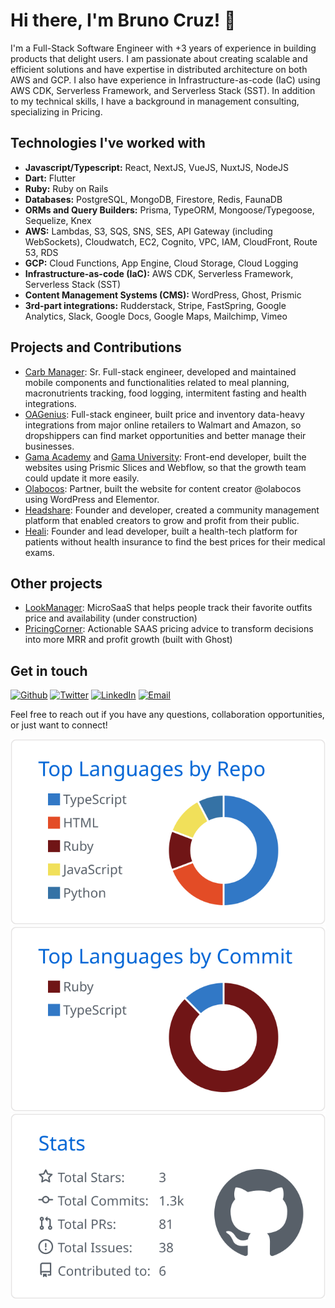 # Hi there, I'm Bruno Cruz! 👋
<!--
Here are some ideas to get you started:

- 🔭 I’m currently working on ...
- 🌱 I’m currently learning ...
- 👯 I’m looking to collaborate on ...
- 🤔 I’m looking for help with ...
- 💬 Ask me about ...
- 📫 How to reach me: ...
- ⚡ Fun fact: ...
-->

I'm a Full-Stack Software Engineer with +3 years of experience in building products that delight users. I am passionate about creating scalable and efficient solutions and have expertise in distributed architecture on both AWS and GCP. I also have experience in Infrastructure-as-code (IaC) using AWS CDK, Serverless Framework, and Serverless Stack (SST). In addition to my technical skills, I have a background in management consulting, specializing in Pricing.

## Technologies I've worked with

- **Javascript/Typescript:** React, NextJS, VueJS, NuxtJS, NodeJS
- **Dart:** Flutter
- **Ruby:** Ruby on Rails
- **Databases:** PostgreSQL, MongoDB, Firestore, Redis, FaunaDB
- **ORMs and Query Builders:** Prisma, TypeORM, Mongoose/Typegoose, Sequelize, Knex
- **AWS:** Lambdas, S3, SQS, SNS, SES, API Gateway (including WebSockets), Cloudwatch, EC2, Cognito, VPC, IAM, CloudFront, Route 53, RDS
- **GCP:** Cloud Functions, App Engine, Cloud Storage, Cloud Logging
- **Infrastructure-as-code (IaC):** AWS CDK, Serverless Framework, Serverless Stack (SST)
- **Content Management Systems (CMS):** WordPress, Ghost, Prismic
- **3rd-part integrations:** Rudderstack, Stripe, FastSpring, Google Analytics, Slack, Google Docs, Google Maps, Mailchimp, Vimeo

## Projects and Contributions

- [Carb Manager](https://carbmanager.com): Sr. Full-stack engineer, developed and maintained mobile components and functionalities related to meal planning, macronutrients tracking, food logging, intermitent fasting and health integrations.
- [OAGenius](https://oagenius.com): Full-stack engineer, built price and inventory data-heavy integrations from major online retailers to Walmart and Amazon, so dropshippers can find market opportunities and better manage their businesses.
- [Gama Academy](https://www.gama.academy/) and [Gama University](https://gama.university/): Front-end developer, built the websites using Prismic Slices and Webflow, so that the growth team could update it more easily.
- [Olabocos](https://olabocos.com.br): Partner, built the website for content creator @olabocos using WordPress and Elementor.
- [Headshare](http://headshare-community-web.brucruz.vercel.app/): Founder and developer, created a community management platform that enabled creators to grow and profit from their public.
- [Heali](http://sagittarius.vercel.app/): Founder and lead developer, built a health-tech platform for patients without health insurance to find the best prices for their medical exams.

## Other projects
- [LookManager](https://look-manager.herokuapp.com/): MicroSaaS that helps people track their favorite outfits price and availability (under construction)
- [PricingCorner](https://www.pricingcorner.com): Actionable SAAS pricing advice to transform decisions into more MRR and profit growth (built with Ghost)

## Get in touch
<p><a href="https://github.com/brucruz" target="_blank"><img alt="Github" src="https://img.shields.io/badge/GitHub-%2312100E.svg?&style=for-the-badge&logo=Github&logoColor=white" /></a> <a href="https://twitter.com/ImBrunoCruz" target="_blank"><img alt="Twitter" src="https://img.shields.io/badge/twitter-%231DA1F2.svg?&style=for-the-badge&logo=twitter&logoColor=white" /></a> <a href="https://www.linkedin.com/in/brunogcruz" target="_blank"><img alt="LinkedIn" src="https://img.shields.io/badge/linkedin-%230077B5.svg?&style=for-the-badge&logo=linkedin&logoColor=white" /></a> <a href="mailto:bruno@brunocruz.me" target="_blank"><img alt="Email" src="https://img.shields.io/badge/email-%030012.svg?&style=for-the-badge" /></a>
</p>

Feel free to reach out if you have any questions, collaboration opportunities, or just want to connect!

[![](https://raw.githubusercontent.com/brucruz/brucruz/main/profile-summary-card-output/github/1-repos-per-language.svg)](https://github.com/vn7n24fzkq/github-profile-summary-cards) [![](https://raw.githubusercontent.com/brucruz/brucruz/main/profile-summary-card-output/github/2-most-commit-language.svg)](https://github.com/vn7n24fzkq/github-profile-summary-cards) [![](https://raw.githubusercontent.com/brucruz/brucruz/main/profile-summary-card-output/github/3-stats.svg)](https://github.com/vn7n24fzkq/github-profile-summary-cards)


